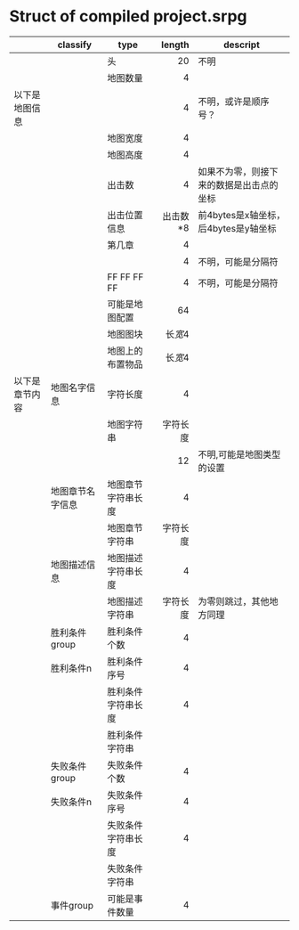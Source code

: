 # Struct of compiled project.srpg

|                | classify         | type               |   length | descript                                 |
| -------------- | ---------------- | ------------------ | -------: | ---------------------------------------- |
|                |                  | 头                 |       20 | 不明                                     |
|                |                  | 地图数量           |        4 |                                          |
| 以下是地图信息 |                  |                    |        4 | 不明，或许是顺序号？                     |
|                |                  | 地图宽度           |        4 |                                          |
|                |                  | 地图高度           |        4 |                                          |
|                |                  | 出击数             |        4 | 如果不为零，则接下来的数据是出击点的坐标 |
|                |                  | 出击位置信息       | 出击数*8 | 前4bytes是x轴坐标，后4bytes是y轴坐标     |
|                |                  | 第几章             |        4 |                                          |
|                |                  |                    |        4 | 不明，可能是分隔符                       |
|                |                  | FF FF FF FF        |        4 | 不明，可能是分隔符                       |
|                |                  | 可能是地图配置     |       64 |                                          |
|                |                  | 地图图块           |  长*宽*4 |                                          |
|                |                  | 地图上的布置物品   |  长*宽*4 |                                          |
| 以下是章节内容 | 地图名字信息     | 字符长度           |        4 |                                          |
|                |                  | 地图字符串         | 字符长度 |                                          |
|                |                  |                    |       12 | 不明,可能是地图类型的设置                |
|                | 地图章节名字信息 | 地图章节字符串长度 |        4 |                                          |
|                |                  | 地图章节字符串     | 字符长度 |                                          |
|                | 地图描述信息     | 地图描述字符串长度 |        4 |                                          |
|                |                  | 地图描述字符串     | 字符长度 | 为零则跳过，其他地方同理                 |
|                | 胜利条件 group   | 胜利条件个数       |        4 |                                          |
|                | 胜利条件n        | 胜利条件序号       |        4 |                                          |
|                |                  | 胜利条件字符串长度 |        4 |                                          |
|                |                  | 胜利条件字符串     |          |                                          |
|                | 失败条件 group   | 失败条件个数       |        4 |                                          |
|                | 失败条件n        | 失败条件序号       |        4 |                                          |
|                |                  | 失败条件字符串长度 |        4 |                                          |
|                |                  | 失败条件字符串     |          |                                          |
|                | 事件group        | 可能是事件数量     |        4 |                                          |

